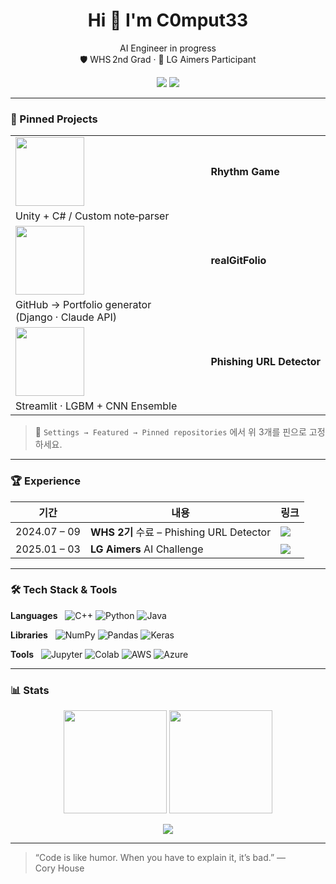 <h1 align="center">Hi 👋 I'm C0mput33 <span style="color:#ff9100"></span></h1>
<p align="center">
  AI Engineer in progress <br>
  🛡 WHS 2nd Grad · 🥇 LG Aimers Participant
</p>

<p align="center">
  <a href="https://www.linkedin.com/in/C0mput33"><img src="https://img.shields.io/badge/LinkedIn-0A66C2?logo=linkedin&logoColor=white"/></a>
  <a href="https://c0mput33.github.io"><img src="https://img.shields.io/badge/Blog-222?logo=githubpages&logoColor=white"/></a>
</p>

---

### 🚀 Pinned Projects
| | |
| :-- | :-- |
| <img src="https://github.com/C0mput33/RhythmGame/raw/main/demo.gif" height="110"/> | **Rhythm Game**  
Unity + C# / Custom note‑parser |
| <img src="https://github.com/KWCapstoneGitFolio/realGitFolio/raw/main/content/demo_portfolio.gif" height="110"/> | **realGitFolio**  
GitHub → Portfolio generator (Django · Claude API) |
| <img src="https://raw.githubusercontent.com/C0mput33/whs-phishing-detector/main/assets/demo.gif" height="110"/> | **Phishing URL Detector**  
Streamlit · LGBM + CNN Ensemble |

> 🔖 `Settings → Featured → Pinned repositories` 에서 위 3개를 핀으로 고정하세요.

---

### 🏆 Experience

| 기간 | 내용 | 링크 |
| ---- | ---- | ---- |
| 2024.07 – 09 | **WHS 2기** 수료 – Phishing URL Detector | <a href="https://c0mput33.github.io/whs-cert"><img src="https://img.shields.io/badge/Certificate-PDF-blueviolet?style=flat-square"/></a> |
| 2025.01 – 03 | **LG Aimers** AI Challenge | <a href="https://c0mput33.github.io/lg‑aimers"><img src="https://img.shields.io/badge/LG_Aimers-PDF-critical?style=flat-square"/></a> |

---

### 🛠 Tech Stack & Tools

**Languages**   ![C++](https://img.shields.io/badge/C%2B%2B-00599C?logo=c%2B%2B&logoColor=white) ![Python](https://img.shields.io/badge/Python-3776AB?logo=python&logoColor=white) ![Java](https://img.shields.io/badge/Java-007396?logo=java&logoColor=white)

**Libraries**   ![NumPy](https://img.shields.io/badge/NumPy-013243?logo=numpy&logoColor=white) ![Pandas](https://img.shields.io/badge/Pandas-150458?logo=pandas&logoColor=white) ![Keras](https://img.shields.io/badge/Keras-D00000?logo=keras&logoColor=white)

**Tools**   ![Jupyter](https://img.shields.io/badge/Jupyter-F37626?logo=jupyter&logoColor=white) ![Colab](https://img.shields.io/badge/Colab-F9AB00?logo=googlecolab&logoColor=white) ![AWS](https://img.shields.io/badge/AWS-232F3E?logo=amazonaws&logoColor=white) ![Azure](https://img.shields.io/badge/Azure-0078D4?logo=microsoftazure&logoColor=white)

---

### 📊 Stats
<p align="center">
  <img src="https://github-readme-stats.vercel.app/api?username=C0mput33&show_icons=true&theme=tokyonight&count_private=true" height="165"/>
  <img src="https://github-readme-stats.vercel.app/api/top-langs/?username=C0mput33&layout=compact&theme=tokyonight" height="165"/>
</p>
<p align="center">
  <img src="https://komarev.com/ghpvc/?username=C0mput33&style=flat-square"/>
</p>

---

> “Code is like humor. When you have to explain it, it’s bad.” — Cory House
